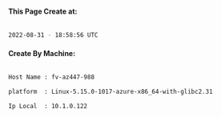 
   
#### This Page Create at:

```bash

2022-08-31 - 18:58:56 UTC

```

#### Create By Machine:

```bash

Host Name : fv-az447-988

platform  : Linux-5.15.0-1017-azure-x86_64-with-glibc2.31

Ip Local  : 10.1.0.122

```

